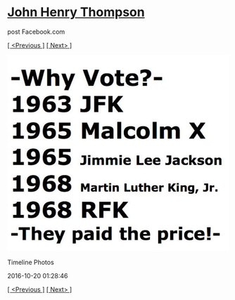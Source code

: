 # [John Henry Thompson](../README.md)
post Facebook.com

[[ <Previous ]](2016-10-20-3.md) [[ Next> ]](2016-09-21-1.md)

[![](../media/2016-10-20/Timeline-Photos-1.jpg)](../README.md)

Timeline Photos

2016-10-20 01:28:46

[[ <Previous ]](2016-10-20-3.md) [[ Next> ]](2016-09-21-1.md)